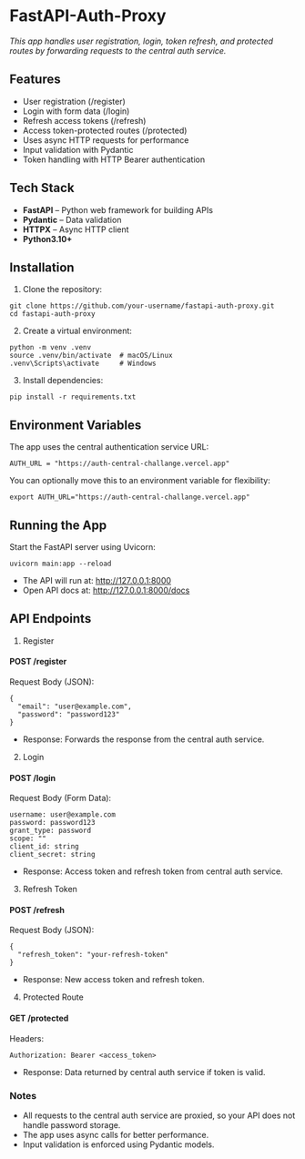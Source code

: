 # FastAPI-Auth-Proxy

*This app handles user registration, login, token refresh, and protected routes by forwarding requests to the central auth service.*

## Features
- User registration (/register)
- Login with form data (/login)
- Refresh access tokens (/refresh)
- Access token-protected routes (/protected)
- Uses async HTTP requests for performance
- Input validation with Pydantic
- Token handling with HTTP Bearer authentication

## Tech Stack
- __FastAPI__ – Python web framework for building APIs
- __Pydantic__ – Data validation
- __HTTPX__ – Async HTTP client
- __Python3.10+__

## Installation

1. Clone the repository:
```
git clone https://github.com/your-username/fastapi-auth-proxy.git
cd fastapi-auth-proxy
```

2. Create a virtual environment:
```
python -m venv .venv
source .venv/bin/activate  # macOS/Linux
.venv\Scripts\activate     # Windows
```

3. Install dependencies:
```
pip install -r requirements.txt
```

## Environment Variables

The app uses the central authentication service URL:
```
AUTH_URL = "https://auth-central-challange.vercel.app"
```

You can optionally move this to an environment variable for flexibility:
```
export AUTH_URL="https://auth-central-challange.vercel.app"
```

## Running the App
Start the FastAPI server using Uvicorn:
```
uvicorn main:app --reload
```
- The API will run at: http://127.0.0.1:8000
- Open API docs at: http://127.0.0.1:8000/docs

## API Endpoints

1. Register

#### POST /register
Request Body (JSON):
```
{
  "email": "user@example.com",
  "password": "password123"
}
```
- Response: Forwards the response from the central auth service.

2. Login

#### POST /login
Request Body (Form Data):
```
username: user@example.com
password: password123
grant_type: password
scope: ""
client_id: string
client_secret: string
```
- Response: Access token and refresh token from central auth service.

3. Refresh Token

#### POST /refresh
Request Body (JSON):
```
{
  "refresh_token": "your-refresh-token"
}
```
- Response: New access token and refresh token.

4. Protected Route

#### GET /protected
Headers:
```
Authorization: Bearer <access_token>
```

- Response: Data returned by central auth service if token is valid.

### Notes
- All requests to the central auth service are proxied, so your API does not handle password storage.
- The app uses async calls for better performance.
- Input validation is enforced using Pydantic models.